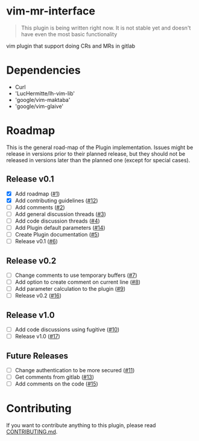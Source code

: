 # vim-mr-interface
> This plugin is being written right now. It is not stable yet and doesn't have
> even the most basic functionality

vim plugin that support doing CRs and MRs in gitlab

# Dependencies

- Curl
- 'LucHermitte/lh-vim-lib'
- 'google/vim-maktaba'
- 'google/vim-glaive'

# Roadmap

This is the general road-map of the Plugin implementation. Issues might be
release in versions prior to their planned release, but they should not be
released in versions later than the planned one (except for special cases).

## Release v0.1
- [x] Add roadmap ([#1][i1])
- [x] Add contributing guidelines ([#12][i12])
- [ ] Add comments ([#2][i2])
- [ ] Add general discussion threads ([#3][i3])
- [ ] Add code discussion threads ([#4][i4])
- [ ] Add Plugin default parameters ([#14][i14])
- [ ] Create Plugin documentation ([#5][i5])
- [ ] Release v0.1 ([#6][i6])

## Release v0.2
- [ ] Change comments to use temporary buffers ([#7][i7])
- [ ] Add option to create comment on current line ([#8][i8])
- [ ] Add parameter calculation to the plugin ([#9][i9])
- [ ] Release v0.2 ([#16][i16])

## Release v1.0
- [ ] Add code discussions using fugitive ([#10][i10])
- [ ] Release v1.0 ([#17][i17])

## Future Releases
- [ ] Change authentication to be more secured ([#11][i11])
- [ ] Get comments from gitlab ([#13][i13])
- [ ] Add comments on the code ([#15][i15])

# Contributing

If you want to contribute anything to this plugin, please read
[CONTRIBUTING.md](CONTRIBUTING.md).

[i1]: https://github.com/omrisarig13/vim-mr-interface/issues/1
[i2]: https://github.com/omrisarig13/vim-mr-interface/issues/2
[i3]: https://github.com/omrisarig13/vim-mr-interface/issues/3
[i4]: https://github.com/omrisarig13/vim-mr-interface/issues/4
[i5]: https://github.com/omrisarig13/vim-mr-interface/issues/5
[i6]: https://github.com/omrisarig13/vim-mr-interface/issues/6
[i7]: https://github.com/omrisarig13/vim-mr-interface/issues/7
[i8]: https://github.com/omrisarig13/vim-mr-interface/issues/8
[i9]: https://github.com/omrisarig13/vim-mr-interface/issues/9
[i10]: https://github.com/omrisarig13/vim-mr-interface/issues/10
[i11]: https://github.com/omrisarig13/vim-mr-interface/issues/11
[i12]: https://github.com/omrisarig13/vim-mr-interface/issues/12
[i13]: https://github.com/omrisarig13/vim-mr-interface/issues/13
[i14]: https://github.com/omrisarig13/vim-mr-interface/issues/14
[i15]: https://github.com/omrisarig13/vim-mr-interface/issues/15
[i16]: https://github.com/omrisarig13/vim-mr-interface/issues/16
[i17]: https://github.com/omrisarig13/vim-mr-interface/issues/17
